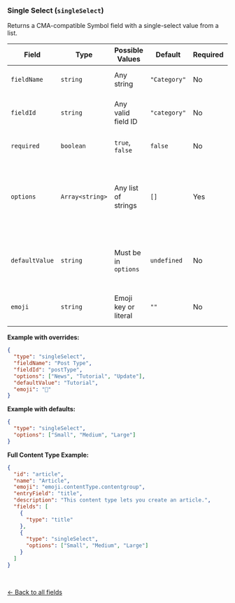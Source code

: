 ### Single Select (`singleSelect`)
Returns a CMA-compatible Symbol field with a single-select value from a list.

| Field          | Type            | Possible Values           | Default       | Required | Description                                                                  |
|----------------|-----------------|---------------------------|---------------|----------|------------------------------------------------------------------------------|
| `fieldName`     | `string`        | Any string                | `"Category"`  | No       | Display name of the field.                                                   |
| `fieldId`       | `string`        | Any valid field ID        | `"category"`  | No       | Field ID used in the content model.                                          |
| `required`      | `boolean`       | `true`, `false`           | `false`       | No       | Whether the field is required.                                               |
| `options`       | `Array<string>` | Any list of strings       | `[]`          | Yes      | Allowed string values for the single-select field. Must be non-empty.        |
| `defaultValue`  | `string`        | Must be in `options`      | `undefined`   | No       | Optional default value to preselect. Must exist in `options`.                |
| `emoji`         | `string`        | Emoji key or literal      | `""`          | No       | Optional emoji to prefix the field name.                                     |

**Example with overrides:**

```json
{
  "type": "singleSelect",
  "fieldName": "Post Type",
  "fieldId": "postType",
  "options": ["News", "Tutorial", "Update"],
  "defaultValue": "Tutorial",
  "emoji": "📂"
}
```

**Example with defaults:**
```json
{
  "type": "singleSelect",
  "options": ["Small", "Medium", "Large"]
}
```

**Full Content Type Example:**
```json
{
  "id": "article",
  "name": "Article",
  "emoji": "emoji.contentType.contentgroup",
  "entryField": "title",
  "description": "This content type lets you create an article.",
  "fields": [
    {
      "type": "title"
    },
    {
      "type": "singleSelect",
      "options": ["Small", "Medium", "Large"]
    }
  ]
}
```

<br>

[<- Back to all fields](./README.md)
